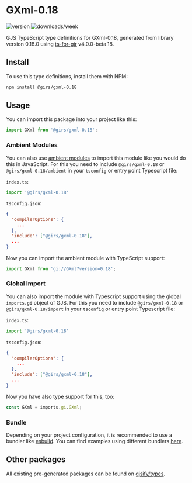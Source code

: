 
# GXml-0.18

![version](https://img.shields.io/npm/v/@girs/gxml-0.18)
![downloads/week](https://img.shields.io/npm/dw/@girs/gxml-0.18)


GJS TypeScript type definitions for GXml-0.18, generated from library version 0.18.0 using [ts-for-gir](https://github.com/gjsify/ts-for-gir) v4.0.0-beta.18.


## Install

To use this type definitions, install them with NPM:
```bash
npm install @girs/gxml-0.18
```

## Usage

You can import this package into your project like this:
```ts
import GXml from '@girs/gxml-0.18';
```

### Ambient Modules

You can also use [ambient modules](https://github.com/gjsify/ts-for-gir/tree/main/packages/cli#ambient-modules) to import this module like you would do this in JavaScript.
For this you need to include `@girs/gxml-0.18` or `@girs/gxml-0.18/ambient` in your `tsconfig` or entry point Typescript file:

`index.ts`:
```ts
import '@girs/gxml-0.18'
```

`tsconfig.json`:
```json
{
  "compilerOptions": {
    ...
  },
  "include": ["@girs/gxml-0.18"],
  ...
}
```

Now you can import the ambient module with TypeScript support: 

```ts
import GXml from 'gi://GXml?version=0.18';
```

### Global import

You can also import the module with Typescript support using the global `imports.gi` object of GJS.
For this you need to include `@girs/gxml-0.18` or `@girs/gxml-0.18/import` in your `tsconfig` or entry point Typescript file:

`index.ts`:
```ts
import '@girs/gxml-0.18'
```

`tsconfig.json`:
```json
{
  "compilerOptions": {
    ...
  },
  "include": ["@girs/gxml-0.18"],
  ...
}
```

Now you have also type support for this, too:

```ts
const GXml = imports.gi.GXml;
```

### Bundle

Depending on your project configuration, it is recommended to use a bundler like [esbuild](https://esbuild.github.io/). You can find examples using different bundlers [here](https://github.com/gjsify/ts-for-gir/tree/main/examples).

## Other packages

All existing pre-generated packages can be found on [gjsify/types](https://github.com/gjsify/types).

